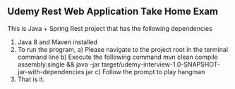 Udemy Rest Web Application Take Home Exam
------------------------------------------

This is Java + Spring Rest project that has the following dependencies

1) Java 8 and Maven installed
2) To run the program,
    a) Please navigate to the project root in the terminal command line
    b) Execute the following command
        mvn clean compile assembly:single && java -jar target/udemy-interview-1.0-SNAPSHOT-jar-with-dependencies.jar
    c) Follow the prompt to play hangman
3) That is it.
